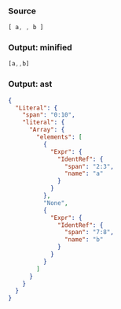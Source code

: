 ### Source
```js parse:expr
[ a, , b ]
```

### Output: minified
```js
[a,,b]
```

### Output: ast
```json
{
  "Literal": {
    "span": "0:10",
    "literal": {
      "Array": {
        "elements": [
          {
            "Expr": {
              "IdentRef": {
                "span": "2:3",
                "name": "a"
              }
            }
          },
          "None",
          {
            "Expr": {
              "IdentRef": {
                "span": "7:8",
                "name": "b"
              }
            }
          }
        ]
      }
    }
  }
}
```
